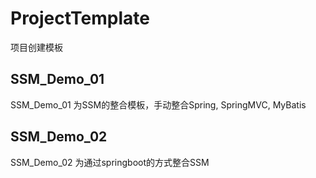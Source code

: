 # ProjectTemplate
项目创建模板

## SSM_Demo_01
SSM_Demo_01 为SSM的整合模板，手动整合Spring, SpringMVC, MyBatis
## SSM_Demo_02
SSM_Demo_02 为通过springboot的方式整合SSM
